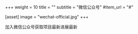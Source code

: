 +++
weight = 10
title = ""
subtitle = "微信公众号"
#item_url = "#"

[asset]
  image = "wechat-official.jpg"
+++


加入微信公众号获取项目最新进展最新

